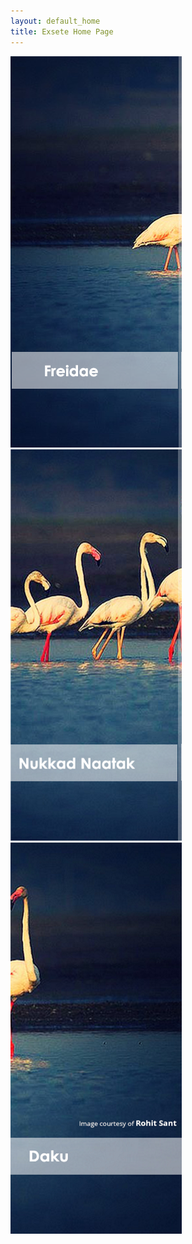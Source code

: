 ```yaml
---
layout: default_home
title: Exsete Home Page
---
```

<div class="row top-pad">
    <div class="col-sm-4 pad-l-0 pad">
    <a href="http://www.freidae.com/">
        <img class="sec-img" id="home_iphone" src="/data/img/section%201.png" alt="Freidae">
    </a>
    </div>
    <div class="col-sm-4">
    <img class="sec-img" id="home_iphone" src="/data/img/Section%202.png" alt="Nukkad Natak">
    </div>
    <div class="col-sm-4">
    <a href="http://www.daku.net.in/">
        <img class="sec-img" id="home_iphone" src="/data/img/section%203.png" alt="Daku">
    </a>
    </div>
</div>
